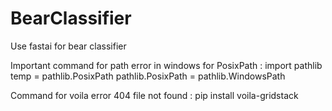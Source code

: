 # BearClassifier
Use fastai for bear classifier

Important command for path error in windows for PosixPath : 
import pathlib
temp = pathlib.PosixPath
pathlib.PosixPath = pathlib.WindowsPath

Command for voila error 404 file not found : 
pip install voila-gridstack

